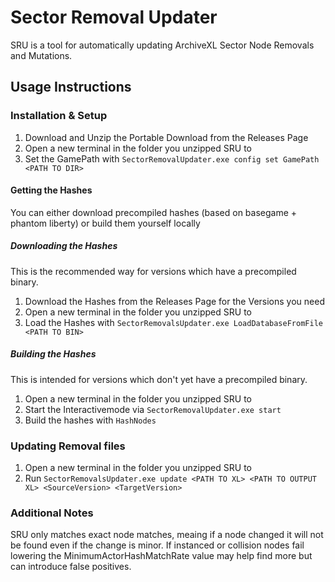 # Sector Removal Updater

SRU is a tool for automatically updating ArchiveXL Sector Node Removals and Mutations.

## Usage Instructions
### Installation & Setup
1. Download and Unzip the Portable Download from the Releases Page
2. Open a new terminal in the folder you unzipped SRU to
3. Set the GamePath with `SectorRemovalUpdater.exe config set GamePath <PATH TO DIR>`
#### Getting the Hashes
You can either download precompiled hashes (based on basegame + phantom liberty) or build them yourself locally
##### Downloading the Hashes
This is the recommended way for versions which have a precompiled binary.
1. Download the Hashes from the Releases Page for the Versions you need
2. Open a new terminal in the folder you unzipped SRU to
3. Load the Hashes with `SectorRemovalsUpdater.exe LoadDatabaseFromFile <PATH TO BIN>`
##### Building the Hashes
This is intended for versions which don't yet have a precompiled binary.
1. Open a new terminal in the folder you unzipped SRU to
2. Start the Interactivemode via `SectorRemovalUpdater.exe start`
3. Build the hashes with `HashNodes`
### Updating Removal files
1. Open a new terminal in the folder you unzipped SRU to
2. Run `SectorRemovalsUpdater.exe update <PATH TO XL> <PATH TO OUTPUT XL> <SourceVersion> <TargetVersion>`

### Additional Notes
SRU only matches exact node matches, meaing if a node changed it will not be found even if the change is minor.
If instanced or collision nodes fail lowering the MinimumActorHashMatchRate value may help find more but can introduce false positives.
